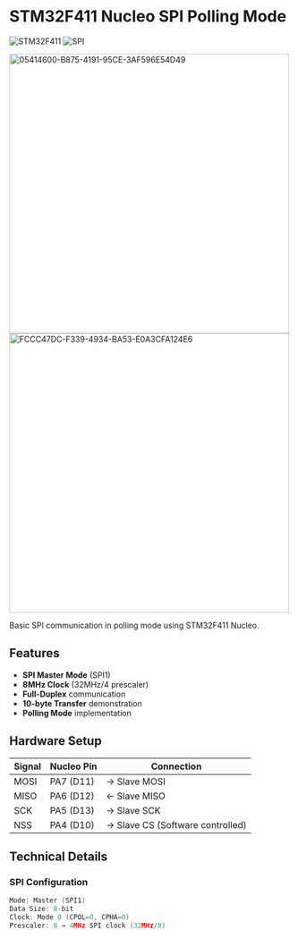 # STM32F411 Nucleo SPI Polling Mode

![STM32F411](https://img.shields.io/badge/STM32F411-Nucleo-blue) 
![SPI](https://img.shields.io/badge/SPI-Polling_Mode-green)

<img src="https://github.com/user-attachments/assets/5a72e995-7368-4264-94c2-6a3c24e1e8db" width="500" alt="05414600-B875-4191-95CE-3AF596E54D49">
<img src="https://github.com/user-attachments/assets/e593ba66-1a54-4e63-832c-37b3ac510ae5" width="500" alt="FCCC47DC-F339-4934-BA53-E0A3CFA124E6">

Basic SPI communication in polling mode using STM32F411 Nucleo.

## Features
- **SPI Master Mode** (SPI1)
- **8MHz Clock** (32MHz/4 prescaler)
- **Full-Duplex** communication
- **10-byte Transfer** demonstration
- **Polling Mode** implementation


## Hardware Setup
| Signal | Nucleo Pin | Connection |
|--------|------------|------------|
| MOSI   | PA7 (D11)  | → Slave MOSI |
| MISO   | PA6 (D12)  | ← Slave MISO |
| SCK    | PA5 (D13)  | → Slave SCK |
| NSS    | PA4 (D10)  | → Slave CS (Software controlled) |

## Technical Details
### SPI Configuration 
```c
Mode: Master (SPI1)
Data Size: 8-bit
Clock: Mode 0 (CPOL=0, CPHA=0)
Prescaler: 8 → 4MHz SPI clock (32MHz/8)
